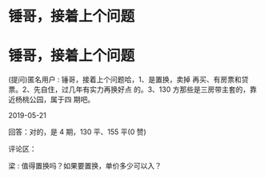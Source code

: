 # 锤哥，接着上个问题

# 锤哥，接着上个问题

(提问)匿名用户 : 锤哥，接着上个问题哈，1、是置换，卖掉 再买、有房票和贷票。2、先自住，过几年有实力再换好点 的。3、130 方那些是三房带主套的，靠近杨桃公园，属于四 期吧。

2019-05-21

回答：对的，是 4 期，130 平、155 平(0 赞)

评论区：

梁 : 值得置换吗？如果要置换，单价多少可以入？